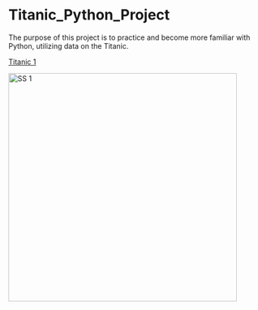 # Titanic_Python_Project
The purpose of this project is to practice and become more familiar with Python, utilizing data on the Titanic.

[Titanic 1](https://github.com/Peaganciara/Titanic_Python_Project/blob/main/titanic%201.pdf)


<img src="https://user-images.githubusercontent.com/92557442/153557414-60238a3f-b3e4-4333-9b90-f3c32c80eb67.png" width="450" height="auto" alt="SS 1"/>



